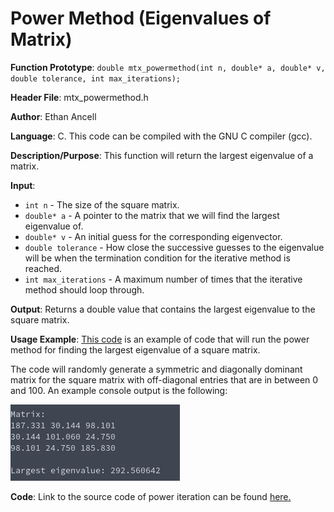 # Power Method (Eigenvalues of Matrix)
**Function Prototype**: ```double mtx_powermethod(int n, double* a, double* v, double tolerance, int max_iterations);```

**Header File**: mtx_powermethod.h

**Author**: Ethan Ancell

**Language**: C. This code can be compiled with the GNU C compiler (gcc).

**Description/Purpose**: This function will return the largest eigenvalue of a matrix.

**Input**:
* ```int n``` - The size of the square matrix.
* ```double* a``` - A pointer to the matrix that we will find the largest eigenvalue of.
* ```double* v``` - An initial guess for the corresponding eigenvector.
* ```double tolerance``` - How close the successive guesses to the eigenvalue will be when the termination condition for the iterative method is reached.
* ```int max_iterations``` - A maximum number of times that the iterative method should loop through.

**Output**: Returns a double value that contains the largest eigenvalue to the square matrix.

**Usage Example**: [This code](../software/eigen/mtx_powermethod_example.c) is an example of code that will run the power method for finding the largest eigenvalue of a square matrix.

The code will randomly generate a symmetric and diagonally dominant matrix for the square matrix with off-diagonal entries that are in between 0 and 100. An example console output is the following:

![Console output](images/mtx_powermethod.png)

**Code**: Link to the source code of power iteration can be found [here.](../shared_library/src/mtx_powermethod.c)
